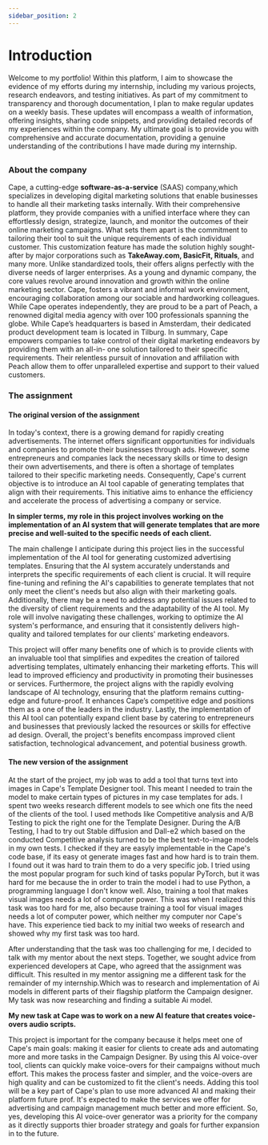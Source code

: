 ```yaml
---
sidebar_position: 2
---
```


# Introduction 

Welcome to my portfolio! Within this platform, I aim to showcase the evidence of my efforts during my internship, including my various projects, research endeavors, and testing initiatives. As part of my commitment to transparency and thorough documentation, I plan to make regular updates on a weekly basis. These updates will encompass a wealth of information, offering insights, sharing code snippets, and providing detailed records of my experiences within the company. My ultimate goal is to provide you with comprehensive and accurate documentation, providing a genuine understanding of the contributions I have made during my internship. 

##  


### About the company

Cape, a cutting-edge **software-as-a-service** (SAAS) company,which specializes in developing digital marketing solutions that
enable businesses to handle all their marketing tasks internally. With their comprehensive platform, they provide companies
with a unified interface where they can effortlessly design, strategize, launch, and monitor the outcomes of their online
marketing campaigns. What sets them apart is the commitment to tailoring their tool to suit the unique requirements of each
individual customer. This customization feature has made the solution highly sought-after by major corporations such as
**TakeAway.com, BasicFit, Rituals**, and many more. Unlike standardized tools, their offers aligns perfectly with the diverse
needs of larger enterprises.
As a young and dynamic company, the core values revolve around innovation and growth within the online marketing sector.
Cape, fosters a vibrant and informal work environment, encouraging collaboration among our sociable and hardworking
colleagues. While Cape operates independently, they are proud to be a part of Peach, a renowned digital media agency with
over 100 professionals spanning the globe. While Cape’s headquarters is based in Amsterdam, their dedicated product
development team is located in Tilburg.
In summary, Cape empowers companies to take control of their digital marketing endeavors by providing them with an all-in-
one solution tailored to their specific requirements. Their relentless pursuit of innovation and affiliation with Peach allow them
to offer unparalleled expertise and support to their valued customers.


### The assignment 


 #### The original version of the assignment 
 In today's context, there is a growing demand for rapidly creating advertisements. The internet offers significant opportunities for individuals and companies to promote their businesses through ads. However, some entrepreneurs and companies lack the necessary skills or time to design their own advertisements, and there is often a shortage of templates tailored to their specific marketing needs. Consequently, Cape's current objective is to introduce an AI tool capable of generating templates that align with their requirements. This initiative aims to enhance the efficiency and accelerate the process of advertising a company or service.

<p style={{ color: '#ed38d6' }}><b>In simpler terms, my role in this project involves working on the implementation of an AI system that will generate templates that are more precise and well-suited to the specific needs of each client.</b></p>

The main challenge I anticipate during this project lies in the successful implementation of the AI tool for generating customized advertising templates. Ensuring that the AI system accurately understands and interprets the specific requirements of each client is crucial. It will require fine-tuning and refining the AI's capabilities to generate templates that not only meet the client's needs but also align with their marketing goals. Additionally, there may be a need to address any potential issues related to the diversity of client requirements and the adaptability of the AI tool. My role will involve navigating these challenges, working to optimize the AI system's performance, and ensuring that it consistently delivers high-quality and tailored templates for our clients' marketing endeavors.

This project will offer many benefits one of which is to provide clients with an invaluable tool that simplifies and expedites the creation of tailored advertising templates, ultimately enhancing their marketing efforts. This will lead to improved efficiency and productivity in promoting their businesses or services. Furthermore, the project aligns with the rapidly evolving landscape of AI technology, ensuring that the platform remains cutting-edge and future-proof. It enhances Cape’s competitive edge and positions them as a one of the leaders in the industry. Lastly, the implementation of this AI tool can potentially expand client base by catering to entrepreneurs and businesses that previously lacked the resources or skills for effective ad design. Overall, the project's benefits encompass improved client satisfaction, technological advancement, and potential business growth.

#### The new version of the assignment 

At the start of the project, my job was to add a tool that turns text into images in Cape's Template Designer tool. This meant I needed to train the model to make certain types of pictures in my case templates for ads. I spent two weeks research different models to see which one fits the need of the clients of the tool. I used methods like Competitive analysis and A/B Testing to pick the right one for the Template Designer. During the A/B Testing, I had to try out Stable diffusion and Dall-e2 which based on the conducted Competitive analysis turned to be the best text-to-image models in my own tests. I checked if they are easyly implementable in the Cape's code base, if its easy ot generate images fast and how hard is to train them. I found out it was hard to train them to do a very specific job. I tried using the most popular program for such kind of tasks popular PyTorch, but it was hard for me because the in order to train the model i had to use Python, a programming language I don't know well. Also, training a tool that makes visual images needs a lot of computer power. This was when I realized this task was too hard for me, also because training a tool for visual images needs a lot of computer power, which neither my computer nor Cape's have. This experience tied back to my initial two weeks of research and showed why my first task was too hard.

After understanding that the task was too challenging for me, I decided to talk with my mentor about the next steps. Together, we sought advice from experienced developers at Cape, who agreed that the assignment was difficult. This resulted in my mentor assigning me a different task for the remainder of my internship.Which was to research and implementation of Ai models in different parts of their flagship platform the Campaign designer. My task was now researching and finding a suitable Ai model. 

**My new task at Cape was to work on a new AI feature that creates voice-overs audio scripts.** 

This project is important for the company because it helps meet one of Cape's main goals: making it easier for clients to create ads and automating more and more tasks in the Campaign Designer. By using this AI voice-over tool, clients can quickly make voice-overs for their campaigns without much effort. This makes the process faster and simpler, and the voice-overs are high quality and can be customized to fit the client's needs. Adding this tool will be a key part of Cape's plan to use more advanced AI and making their platform future prof. It's expected to make the services we offer for advertising and campaign management much better and more efficient. So, yes, developing this AI voice-over generator was a priority for the company as it directly supports thier broader strategy and goals for further expansion in to the future.



